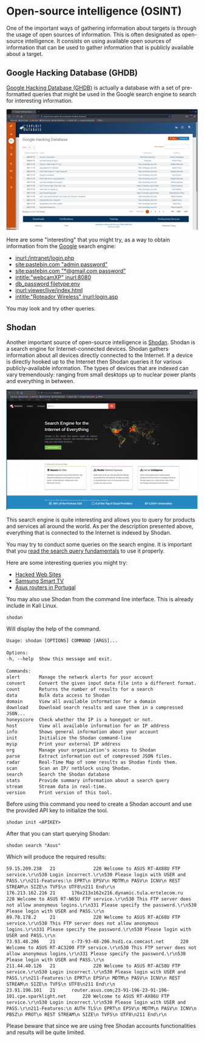 # Open-source intelligence (OSINT)

One of the important ways of gathering information about targets is through the usage of open sources of information. This is often designated as open-source intelligence. It consists on using available open sources of information that can be used to gather information that is publicly available about a target.

## Google Hacking Database (GHDB)

[Google Hacking Database (GHDB)](https://www.exploit-db.com/google-hacking-database) is actually a database with a set of pre-formatted queries that might be used in the Google search engine to search for interesting information.

![](../assets/picture03.png)

Here are some "interesting" that you might try, as a way to obtain information from the [Google](https://www.google.com/) search engine:

* [inurl:/intranet/login.php](https://www.google.com/search?q=inurl%3A%2Fintranet%2Flogin.php)
* [site:pastebin.com "admin password"](https://www.google.com/search?q=site%3Apastebin.com+%22admin+password%22) 
* [site:pastebin.com "*@gmail.com password"](https://www.google.com/search?q=site%3Apastebin.com+%22*%40gmail.com+password%22)
* [intitle:"webcamXP" inurl:8080](https://www.google.com/search?q=intitle%3A%22webcamXP%22+inurl%3A8080)
* [db_password filetype:env](https://www.google.com/search?q=db_password+filetype%3Aenv) 
* [inurl:viewer/live/index.html](https://www.google.com/search?q=inurl:viewer/live/index.html)
* [intitle:"Roteador Wireless" inurl:login.asp](https://www.google.com/search?q=intitle:%22Roteador%20Wireless%22%20inurl:login.asp)

You may look and try other queries.

## Shodan

Another important source of open-source intelligence is [Shodan](https://www.shodan.io/). Shodan is a search engine for Internet-connected devices. Shodan gathers information about all devices directly connected to the Internet. If a device is directly hooked up to the Internet then Shodan queries it for various publicly-available information. The types of devices that are indexed can vary tremendously: ranging from small desktops up to nuclear power plants and everything in between.

![](../assets/picture04.png)

This search engine is quite interesting and allows you to query for products and services all around the world. As per the description presented above, everything that is connected to the Internet is indexed by Shodan. 

You may try to conduct some queries on the search engine. It is important that you [read the search query fundamentals](https://help.shodan.io/the-basics/search-query-fundamentals) to use it properly.

Here are some interesting queries you might try:

* [Hacked Web Sites](https://www.shodan.io/search?query=http.title%3A%22hacked+by%22)
* [Samsung Smart TV](https://www.shodan.io/search?query=product%3ASamsung)
* [Asus routers in Portugal](https://www.shodan.io/search?query=product%3AASUS+country%3A%22PT%22)

You may also use Shodan from the command line interface. This is already include in Kali Linux.

    shodan

Will display the help of the command.

    Usage: shodan [OPTIONS] COMMAND [ARGS]...

    Options:
    -h, --help  Show this message and exit.

    Commands:
    alert       Manage the network alerts for your account
    convert     Convert the given input data file into a different format.
    count       Returns the number of results for a search
    data        Bulk data access to Shodan
    domain      View all available information for a domain
    download    Download search results and save them in a compressed JSON...
    honeyscore  Check whether the IP is a honeypot or not.
    host        View all available information for an IP address
    info        Shows general information about your account
    init        Initialize the Shodan command-line
    myip        Print your external IP address
    org         Manage your organization's access to Shodan
    parse       Extract information out of compressed JSON files.
    radar       Real-Time Map of some results as Shodan finds them.
    scan        Scan an IP/ netblock using Shodan.
    search      Search the Shodan database
    stats       Provide summary information about a search query
    stream      Stream data in real-time.
    version     Print version of this tool.

Before using this command you need to create a Shodan account and use the provided API key to initialize the tool.

    shodan init <APIKEY>

After that you can start querying Shodan:

    shodan search "Asus"

Which will produce the required results:

    59.15.209.238   21              220 Welcome to ASUS RT-AX88U FTP service.\r\n530 Login incorrect.\r\n530 Please login with USER and PASS.\r\n211-Features:\n EPRT\n EPSV\n MDTM\n PASV\n ICNV\n REST STREAM\n SIZE\n TVFS\n UTF8\n211 End\r\n   
    176.213.162.216 21      176x213x162x216.dynamic.tula.ertelecom.ru       220 Welcome to ASUS RT-N65U FTP service.\r\n530 This FTP server does not allow anonymous logins.\r\n331 Please specify the password.\r\n530 Please login with USER and PASS.\r\n        
    89.78.178.2     21              220 Welcome to ASUS RT-AC68U FTP service.\r\n530 This FTP server does not allow anonymous logins.\r\n331 Please specify the password.\r\n530 Please login with USER and PASS.\r\n       
    73.93.48.206    21      c-73-93-48-206.hsd1.ca.comcast.net      220 Welcome to ASUS RT-AC3200 FTP service.\r\n530 This FTP server does not allow anonymous logins.\r\n331 Please specify the password.\r\n530 Please login with USER and PASS.\r\n      
    211.44.40.126   21              220 Welcome to ASUS RT-AC58U FTP service.\r\n530 Login incorrect.\r\n530 Please login with USER and PASS.\r\n211-Features:\n EPRT\n EPSV\n MDTM\n PASV\n ICNV\n REST STREAM\n SIZE\n TVFS\n UTF8\n211 End\r\n   
    23.91.196.101   21      router.asus.com;23-91-196-23-91-196-101.cpe.sparklight.net      220 Welcome to ASUS RT-AX86U FTP service.\r\n530 Login incorrect.\r\n530 Please login with USER and PASS.\r\n211-Features:\n AUTH TLS\n EPRT\n EPSV\n MDTM\n PASV\n ICNV\n PBSZ\n PROT\n REST STREAM\n SIZE\n TVFS\n UTF8\n211 End\r\n  

Please beware that since we are using free Shodan accounts functionalities and results will be quite limited.